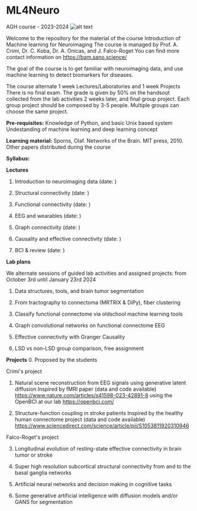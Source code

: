 # ML4Neuro
AGH course - 2023-2024
![alt text](https://github.com/alecrimiSano/ML4Neuro/blob/main/brain.jpg)

Welcome to the repository for the material of the course Introduction of Machine learning for Neuroimaging
The course is managed by Prof. A. Crimi, Dr. C. Koba, Dr. A. Onicas, and J. Falco-Roget
You can find more contact information on https://bam.sano.science/

The goal of the course is to get familiar with neuroimaging data, and use machine learning to detect biomarkers for diseases.

The course alternate 1 week Lectures/Laboratories and 1 week Projects
There is no final exam. The grade is given by 50% on the handsout collected from the lab activities 2 weeks later, and final group project.
Each group project should be composed by 3-5 people. Multiple groups can choose the same project.

**Pre-requisites:**
Knowledge of Python, and basic Unix based system
Undestanding of machine learning and deep learning concept

**Learning material:**
Sporns, Olaf. Networks of the Brain. MIT press, 2010. 
Other papers distributed during the course

**Syllabus:**

**Lectures**
1. Introduction to neuroimaging data (date: )

2. Structural connectivity (date: )
   
3. Functional connectivity (date: )

4. EEG and wearables (date: )

5. Graph connectivity (date: )

6. Causality and effective connectivity (date: )

7. BCI  & review (date: )


**Lab plans**

We alternate sessions of guided lab activities and assigned projects:
from October 3rd until January 23rd 2024 

1. Data structures, tools, and brain tumor segmentation
   
2. From tractography to connectoma (MRTRIX & DiPy), fiber clustering

3. Classify functional connectome via oldschool machine learning tools

4. Graph convolutional networks on functional connectome EEG

5. Effective connectivity with Granger Causality

6. LSD vs non-LSD group comparison, free assignment

**Projects** 
0. Proposed by the students

Crimi's project 

1. Natural scene reconstruction from EEG signals using generative latent diffusion
Inspired by fMRI paper (data and code available)
https://www.nature.com/articles/s41598-023-42891-8
using the OpenBCI at our lab https://openbci.com/

2.  Structure-function coupling in stroke patients
Inspired by the healthy human connectome project (data and code available)
https://www.sciencedirect.com/science/article/pii/S1053811920310946


Falco-Roget's project

3. Longitudinal evolution of resting-state effective connectivity in brain tumor or stroke

4. Super high resolution subcortical structural connectivity from and to the basal ganglia networks

5. Artificial neural networks and decision making in cognitive tasks

6. Some generative artificial intelligence with diffusion models and/or GANS for segmentation
